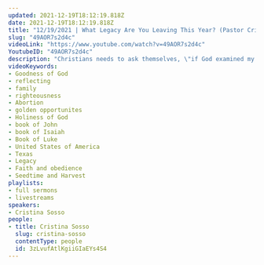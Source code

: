 ```yaml
---
updated: 2021-12-19T18:12:19.818Z
date: 2021-12-19T18:12:19.818Z
title: "12/19/2021 | What Legacy Are You Leaving This Year? (Pastor Cristina Sosso)"
slug: "49AOR7s2d4c"
videoLink: "https://www.youtube.com/watch?v=49AOR7s2d4c"
YoutubeID: "49AOR7s2d4c"
description: "Christians needs to ask themselves, \"if God examined my life in how I've lived this year will He be pleased with what He sees?\" We are leaving behind a legacy whether we obey God or not, it's up to us to make it a Good Legacy. God has already been moving across the United Staes. Texas has seen gains in economic growth, freedom, and advanced technology, because the State Texas has defended the unborn. This is also a season of Golden opportunities so seize every opportunity God give you and follow the instructions to the letter. this sermon was delivered by Pastor Cris Sosso at Freedom Fellowship Church International on December 19, 2021\n"
videoKeywords:
- Goodness of God
- reflecting
- family
- righteousness
- Abortion
- golden opportunites
- Holiness of God
- book of John
- book of Isaiah
- Book of Luke
- United States of America
- Texas
- Legacy
- Faith and obedience
- Seedtime and Harvest
playlists:
- full sermons
- livestreams
speakers:
- Cristina Sosso
people:
- title: Cristina Sosso
  slug: cristina-sosso
  contentType: people
  id: 3zLvufAtlKgiiGIaEYs4S4
---
```

